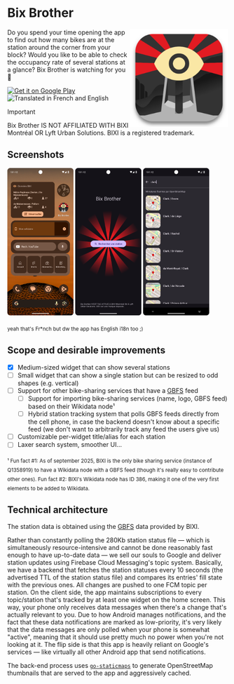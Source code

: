 # Bix Brother

<img src="assets/logo-shadow.png" alt="Bix Brother logo" align="right" width="224">

Do you spend your time opening the app to find out how many bikes are at the station around the corner from your block? Would you like to be able to check the occupancy rate of several stations at a glance? Bix Brother is watching for you 👀

[![Get it on Google Play](https://img.shields.io/badge/get%20it%20on-Google%20Play-white?logo=googleplay)](https://play.google.com/store/apps/details?id=bzh.edgar.bixbrother)
![Translated in French and English](https://img.shields.io/badge/translated-fr%2Cen-d35d47)

> [!IMPORTANT]  
> Bix Brother IS NOT AFFILIATED WITH BIXI Montréal OR Lyft Urban Solutions. BIXI is a registered trademark.

## Screenshots

<p>
<img src="assets/screenshot-launcher.png" alt="App launcher with a Bix Brother widget" width="30%">
<img src="assets/screenshot-splash.png" alt="App launch screen with a call-to-action button in the center, surrounded by red radial rays" width="30%">
<img src="assets/screenshot-search-results.png" alt="Search results after typing &quot;Clark&quot;" width="30%">
</p>

<sub>yeah that's Fr\*nch but dw the app has English i18n too ;)</sub>

## Scope and desirable improvements

- [x] Medium-sized widget that can show several stations
- [ ] Small widget that can show a single station but can be resized to odd shapes (e.g. vertical)
- [ ] Support for other bike-sharing services that have a [GBFS](https://gbfs.org/) feed
  - [ ] Support for importing bike-sharing services (name, logo, GBFS feed) based on their Wikidata node¹
  - [ ] Hybrid station tracking system that polls GBFS feeds directly from the cell phone, in case the backend doesn't know about a specific feed (we don't want to arbitrarily track any feed the users give us)
- [ ] Customizable per-widget title/alias for each station
- [ ] Laxer search system, smoother UI...

<sub>¹ Fun fact #1: As of september 2025, BIXI is the only bike sharing service (instance of Q1358919) to have a Wikidata node with a GBFS feed (though it's really easy to contribute other ones). Fun fact #2: BIXI's Wikidata node has ID 386, making it one of the very first elements to be added to Wikidata.</sub>

## Technical architecture

The station data is obtained using the [GBFS](https://gbfs.org/) data provided by BIXI.

Rather than constantly polling the 280Kb station status file — which is simultaneously resource-intensive and cannot be done reasonably fast enough to have up-to-date data — we sell our souls to Google and deliver station updates using Firebase Cloud Messaging's topic system. Basically, we have a backend that fetches the station statuses every 10 seconds (the advertised TTL of the station status file) and compares its entries' fill state with the previous ones. All changes are pushed to one FCM topic per station. On the client side, the app maintains subscriptions to every topic/station that's tracked by at least one widget on the home screen. This way, your phone only receives data messages when there's a change that's actually relevant to you. Due to how Android manages notifications, and the fact that these data notifications are marked as low-priority, it's very likely that the data messages are only polled when your phone is somewhat "active", meaning that it should use pretty much no power when you're not looking at it. The flip side is that this app is heavily reliant on Google's services — like virtually all other Android app that send notifications.

The back-end process uses [`go-staticmaps`](https://github.com/flopp/go-staticmaps) to generate OpenStreetMap thumbnails that are served to the app and aggressively cached.
